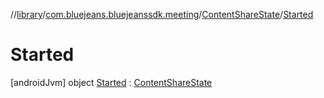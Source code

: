 //[library](../../../../index.md)/[com.bluejeans.bluejeanssdk.meeting](../../index.md)/[ContentShareState](../index.md)/[Started](index.md)



# Started  
 [androidJvm] object [Started](index.md) : [ContentShareState](../index.md)   


